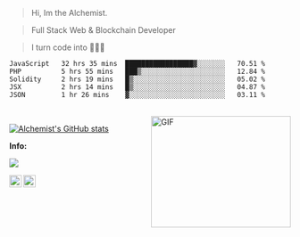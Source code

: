 > Hi, Im the Alchemist.

> Full Stack Web & Blockchain Developer

> I turn code into 💎💎💎

<!--START_SECTION:waka-->
```text
JavaScript   32 hrs 35 mins  █████████████████▓░░░░░░░   70.51 % 
PHP          5 hrs 55 mins   ███▒░░░░░░░░░░░░░░░░░░░░░   12.84 % 
Solidity     2 hrs 19 mins   █▒░░░░░░░░░░░░░░░░░░░░░░░   05.02 % 
JSX          2 hrs 14 mins   █▒░░░░░░░░░░░░░░░░░░░░░░░   04.87 % 
JSON         1 hr 26 mins    ▓░░░░░░░░░░░░░░░░░░░░░░░░   03.11 % 
```
<!--END_SECTION:waka-->


<br />

<img align="right" alt="GIF" src="https://user-images.githubusercontent.com/5355808/139111924-210cc6fa-9fb1-4dac-929d-6324a5836a92.gif" width="250" height="200" />

[![Alchemist's GitHub stats](https://github-readme-stats.vercel.app/api?username=DrMaxis&show_icons=true&theme=outrun&count_private=true)](https://github.com/DrMaxis/github-readme-stats)


**Info:**  


<a href="https://count.getloli.com/"><img src="https://count.getloli.com/get/@alchemist?theme=rule34"></a>
<br>

<a href="linkedin.com/in/nathan-antwi-0a89ba107/">
  <img align="left" alt="Alchemist's LinkedIN" width="22px" src="https://raw.githubusercontent.com/peterthehan/peterthehan/master/assets/linkedin.svg" />
</a>

<a href="mailto:nathankantwi@gmail.com">
  <img align="left" alt="Alchemist's Email" width="22px" src="https://img.shields.io/badge/Email-nathankantwi%40gmail.com-blue" />
</a>

